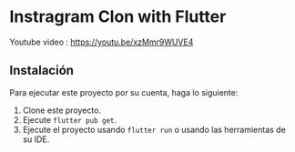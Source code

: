# Instragram Clon with Flutter

Youtube video : https://youtu.be/xzMmr9WUVE4

## Instalación
Para ejecutar este proyecto por su cuenta, haga lo siguiente:
1. Clone este proyecto.
2. Ejecute `flutter pub get`.
3. Ejecute el proyecto usando `flutter run` o usando las herramientas de su IDE.
